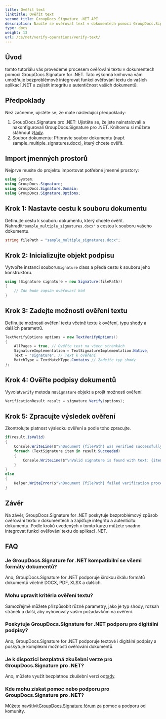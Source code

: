 ```yaml
---
title: Ověřit text
linktitle: Ověřit text
second_title: GroupDocs.Signature .NET API
description: Naučte se ověřovat text v dokumentech pomocí GroupDocs.Signature for .NET. Postupujte podle našeho podrobného návodu pro bezproblémovou integraci.
type: docs
weight: 13
url: /cs/net/verify-operations/verify-text/
---
```

## Úvod
tomto tutoriálu vás provedeme procesem ověřování textu v dokumentech pomocí GroupDocs.Signature for .NET. Tato výkonná knihovna vám umožňuje bezproblémově integrovat funkci ověřování textu do vašich aplikací .NET a zajistit integritu a autentičnost vašich dokumentů.
## Předpoklady
Než začneme, ujistěte se, že máte následující předpoklady:
1.  GroupDocs.Signature pro .NET: Ujistěte se, že jste nainstalovali a nakonfigurovali GroupDocs.Signature pro .NET. Knihovnu si můžete stáhnout z[tady](https://releases.groupdocs.com/signature/net/).
2. Soubor dokumentu: Připravte soubor dokumentu (např. sample_multiple_signatures.docx), který chcete ověřit.

## Import jmenných prostorů
Nejprve musíte do projektu importovat potřebné jmenné prostory:
```csharp
using System;
using GroupDocs.Signature;
using GroupDocs.Signature.Domain;
using GroupDocs.Signature.Options;
```
## Krok 1: Nastavte cestu k souboru dokumentu
 Definujte cestu k souboru dokumentu, který chcete ověřit. Nahradit`"sample_multiple_signatures.docx"` s cestou k souboru vašeho dokumentu.
```csharp
string filePath = "sample_multiple_signatures.docx";
```
## Krok 2: Inicializujte objekt podpisu
 Vytvořte instanci souboru`Signature` class a předá cestu k souboru jeho konstruktoru.
```csharp
using (Signature signature = new Signature(filePath))
{
    // Zde bude zapsán ověřovací kód
}
```
## Krok 3: Zadejte možnosti ověření textu
Definujte možnosti ověření textu včetně textu k ověření, typu shody a dalších parametrů.
```csharp
TextVerifyOptions options = new TextVerifyOptions()
{
    AllPages = true, // Ověřte text na všech stránkách
    SignatureImplementation = TextSignatureImplementation.Native,
    Text = "signature", // Text k ověření
    MatchType = TextMatchType.Contains // Zadejte typ shody
};
```
## Krok 4: Ověřte podpisy dokumentů
 Vyvolat`Verify` metoda na`Signature` objekt a projít možnosti ověření.
```csharp
VerificationResult result = signature.Verify(options);
```
## Krok 5: Zpracujte výsledek ověření
Zkontrolujte platnost výsledku ověření a podle toho zpracujte.
```csharp
if(result.IsValid)
{
    Console.WriteLine($"\nDocument {filePath} was verified successfully!");
    foreach (TextSignature item in result.Succeeded)
    {
        Console.WriteLine($"\nValid signature is found with text: {item.Text}");
    }
}
else
{
    Helper.WriteError($"\nDocument {filePath} failed verification process.");
}
```

## Závěr
Na závěr, GroupDocs.Signature for .NET poskytuje bezproblémový způsob ověřování textu v dokumentech a zajišťuje integritu a autenticitu dokumentu. Podle kroků uvedených v tomto kurzu můžete snadno integrovat funkci ověřování textu do aplikací .NET.
## FAQ
### Je GroupDocs.Signature for .NET kompatibilní se všemi formáty dokumentů?
Ano, GroupDocs.Signature for .NET podporuje širokou škálu formátů dokumentů včetně DOCX, PDF, XLSX a dalších.
### Mohu upravit kritéria ověření textu?
Samozřejmě můžete přizpůsobit různé parametry, jako je typ shody, rozsah stránek a další, aby vyhovovaly vašim požadavkům na ověření.
### Poskytuje GroupDocs.Signature for .NET podporu pro digitální podpisy?
Ano, GroupDocs.Signature for .NET podporuje textové i digitální podpisy a poskytuje komplexní možnosti ověřování dokumentů.
### Je k dispozici bezplatná zkušební verze pro GroupDocs.Signature pro .NET?
 Ano, můžete využít bezplatnou zkušební verzi od[tady](https://releases.groupdocs.com/).
### Kde mohu získat pomoc nebo podporu pro GroupDocs.Signature pro .NET?
 Můžete navštívit[GroupDocs.Signature fórum](https://forum.groupdocs.com/c/signature/13) za pomoc a podporu od komunity.